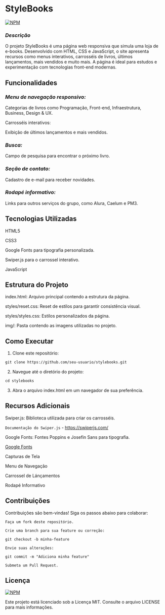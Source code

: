 # StyleBooks

[![NPM](https://img.shields.io/npm/l/react)](https://github.com/LuisFNascimento/stylebooks/blob/main/LICENSE)

### ***Descrição***

O projeto StyleBooks é uma página web responsiva que simula uma loja de e-books. Desenvolvido com HTML, CSS e JavaScript, o site apresenta recursos como menus interativos, carrosséis de livros, últimos lançamentos, mais vendidos e muito mais. A página é ideal para estudos e experimentação com tecnologias front-end modernas.

## Funcionalidades

### ***Menu de navegação responsivo:***

Categorias de livros como Programação, Front-end, Infraestrutura, Business, Design & UX.

Carrosséis interativos:

Exibição de últimos lançamentos e mais vendidos.

### ***Busca:***

Campo de pesquisa para encontrar o próximo livro.

### ***Seção de contato:***

Cadastro de e-mail para receber novidades.

### ***Rodapé informativo:***

Links para outros serviços do grupo, como Alura, Caelum e PM3.

## Tecnologias Utilizadas

HTML5

CSS3

Google Fonts para tipografia personalizada.

Swiper.js para o carrossel interativo.

JavaScript

## Estrutura do Projeto

index.html: Arquivo principal contendo a estrutura da página.

styles/reset.css: Reset de estilos para garantir consistência visual.

styles/styles.css: Estilos personalizados da página.

img/: Pasta contendo as imagens utilizadas no projeto.

## Como Executar

1. Clone este repositório:

``` HTML
git clone https://github.com/seu-usuario/stylebooks.git
```

2. Navegue até o diretório do projeto:

```HTML
cd stylebooks
```

3. Abra o arquivo index.html em um navegador de sua preferência.

## Recursos Adicionais

Swiper.js: Biblioteca utilizada para criar os carrosséis.

``Documentação do Swiper.js`` - https://swiperjs.com/

Google Fonts: Fontes Poppins e Josefin Sans para tipografia.

[Google Fonts](https://fonts.google.com/)

Capturas de Tela

Menu de Navegação

Carrossel de Lánçamentos

Rodapé Informativo

## Contribuições

Contribuições são bem-vindas! Siga os passos abaixo para colaborar:
``` 
Faça um fork deste repositório.

Crie uma branch para sua feature ou correção:

git checkout -b minha-feature

Envie suas alterações:

git commit -m "Adiciona minha feature"

Submeta um Pull Request.
```

## Licença

[![NPM](https://img.shields.io/npm/l/react)](https://github.com/LuisFNascimento/stylebooks/blob/main/LICENSE)

Este projeto está licenciado sob a Licença MIT. Consulte o arquivo LICENSE para mais informações.

